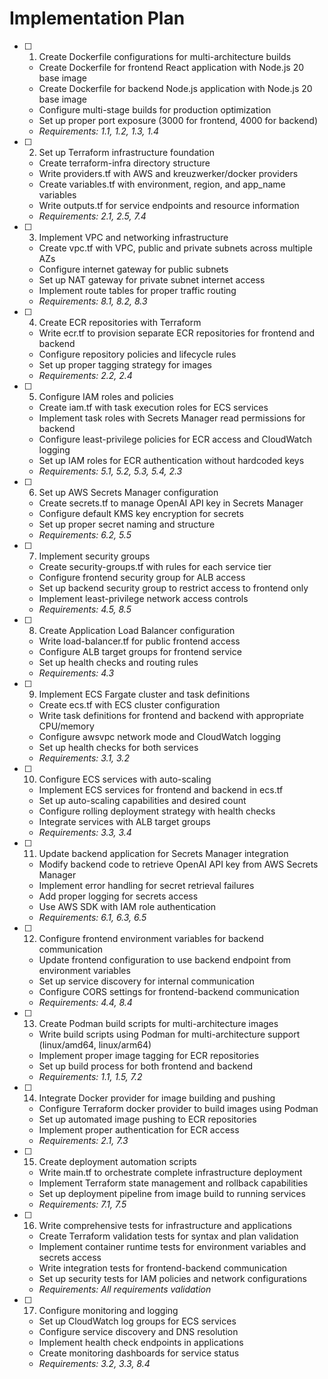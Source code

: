 # Implementation Plan

- [ ] 1. Create Dockerfile configurations for multi-architecture builds
  - Create Dockerfile for frontend React application with Node.js 20 base image
  - Create Dockerfile for backend Node.js application with Node.js 20 base image
  - Configure multi-stage builds for production optimization
  - Set up proper port exposure (3000 for frontend, 4000 for backend)
  - _Requirements: 1.1, 1.2, 1.3, 1.4_

- [ ] 2. Set up Terraform infrastructure foundation
  - Create terraform-infra directory structure
  - Write providers.tf with AWS and kreuzwerker/docker providers
  - Create variables.tf with environment, region, and app_name variables
  - Write outputs.tf for service endpoints and resource information
  - _Requirements: 2.1, 2.5, 7.4_

- [ ] 3. Implement VPC and networking infrastructure
  - Create vpc.tf with VPC, public and private subnets across multiple AZs
  - Configure internet gateway for public subnets
  - Set up NAT gateway for private subnet internet access
  - Implement route tables for proper traffic routing
  - _Requirements: 8.1, 8.2, 8.3_

- [ ] 4. Create ECR repositories with Terraform
  - Write ecr.tf to provision separate ECR repositories for frontend and backend
  - Configure repository policies and lifecycle rules
  - Set up proper tagging strategy for images
  - _Requirements: 2.2, 2.4_

- [ ] 5. Configure IAM roles and policies
  - Create iam.tf with task execution roles for ECS services
  - Implement task roles with Secrets Manager read permissions for backend
  - Configure least-privilege policies for ECR access and CloudWatch logging
  - Set up IAM roles for ECR authentication without hardcoded keys
  - _Requirements: 5.1, 5.2, 5.3, 5.4, 2.3_

- [ ] 6. Set up AWS Secrets Manager configuration
  - Create secrets.tf to manage OpenAI API key in Secrets Manager
  - Configure default KMS key encryption for secrets
  - Set up proper secret naming and structure
  - _Requirements: 6.2, 5.5_

- [ ] 7. Implement security groups
  - Create security-groups.tf with rules for each service tier
  - Configure frontend security group for ALB access
  - Set up backend security group to restrict access to frontend only
  - Implement least-privilege network access controls
  - _Requirements: 4.5, 8.5_

- [ ] 8. Create Application Load Balancer configuration
  - Write load-balancer.tf for public frontend access
  - Configure ALB target groups for frontend service
  - Set up health checks and routing rules
  - _Requirements: 4.3_

- [ ] 9. Implement ECS Fargate cluster and task definitions
  - Create ecs.tf with ECS cluster configuration
  - Write task definitions for frontend and backend with appropriate CPU/memory
  - Configure awsvpc network mode and CloudWatch logging
  - Set up health checks for both services
  - _Requirements: 3.1, 3.2_

- [ ] 10. Configure ECS services with auto-scaling
  - Implement ECS services for frontend and backend in ecs.tf
  - Set up auto-scaling capabilities and desired count
  - Configure rolling deployment strategy with health checks
  - Integrate services with ALB target groups
  - _Requirements: 3.3, 3.4_

- [ ] 11. Update backend application for Secrets Manager integration
  - Modify backend code to retrieve OpenAI API key from AWS Secrets Manager
  - Implement error handling for secret retrieval failures
  - Add proper logging for secrets access
  - Use AWS SDK with IAM role authentication
  - _Requirements: 6.1, 6.3, 6.5_

- [ ] 12. Configure frontend environment variables for backend communication
  - Update frontend configuration to use backend endpoint from environment variables
  - Set up service discovery for internal communication
  - Configure CORS settings for frontend-backend communication
  - _Requirements: 4.4, 8.4_

- [ ] 13. Create Podman build scripts for multi-architecture images
  - Write build scripts using Podman for multi-architecture support (linux/amd64, linux/arm64)
  - Implement proper image tagging for ECR repositories
  - Set up build process for both frontend and backend
  - _Requirements: 1.1, 1.5, 7.2_

- [ ] 14. Integrate Docker provider for image building and pushing
  - Configure Terraform docker provider to build images using Podman
  - Set up automated image pushing to ECR repositories
  - Implement proper authentication for ECR access
  - _Requirements: 2.1, 7.3_

- [ ] 15. Create deployment automation scripts
  - Write main.tf to orchestrate complete infrastructure deployment
  - Implement Terraform state management and rollback capabilities
  - Set up deployment pipeline from image build to running services
  - _Requirements: 7.1, 7.5_

- [ ] 16. Write comprehensive tests for infrastructure and applications
  - Create Terraform validation tests for syntax and plan validation
  - Implement container runtime tests for environment variables and secrets access
  - Write integration tests for frontend-backend communication
  - Set up security tests for IAM policies and network configurations
  - _Requirements: All requirements validation_

- [ ] 17. Configure monitoring and logging
  - Set up CloudWatch log groups for ECS services
  - Configure service discovery and DNS resolution
  - Implement health check endpoints in applications
  - Create monitoring dashboards for service status
  - _Requirements: 3.2, 3.3, 8.4_